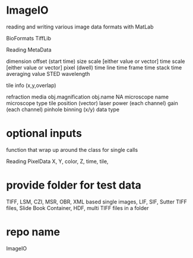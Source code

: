 # ImageIO
reading and writing various image data formats with MatLab


BioFormats
TiffLib

Reading MetaData

dimension
offset (start time)
size scale [either value or vector]
time scale [either value or vector]
pixel (dwell) time
line time
frame time
stack time
averaging value
STED wavelength

tile info (x,y,overlap)

refraction media
obj.magnification
obj.name
NA
microscope name
microscope type
tile position (vector)
laser power (each channel)
gain (each channel)
pinhole
binning (x/y)
data type


# optional inputs
function that wrap up around the class for single calls



Reading PixelData
X, Y, color, Z, time, tile, 


# provide folder for test data

TIFF, LSM, CZI, MSR, OBR, XML based single images, LIF, SIF, Sutter TIFF files, Slide Book Container, HDF, multi TIFF files in a folder

# repo name
ImageIO



